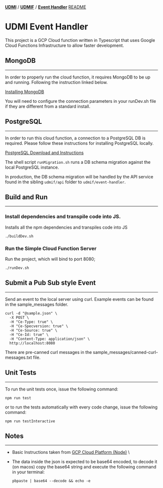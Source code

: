 [**UDMI**](../../) / [**UDMIF**](../) / [**Event Handler**](./) [README](#)

# UDMI Event Handler

This project is a GCP Cloud function written in Typescript that uses Google Cloud Functions Infrastructure to allow faster development.

## MongoDB
---

In order to properly run the cloud function, it requires MongoDB to be up and running.  Following the instruction linked below.

[Installing MongoDB](https://www.mongodb.com/docs/manual/administration/install-community/)

You will need to configure the connection parameters in your runDev.sh file if they are different from a standard install.

## PostgreSQL
---

In order to run this cloud function, a connection to a PostgreSQL DB is required.  Please follow these instructions for installing PostgreSQL locally.

[PostgreSQL Download and Instructions](https://www.postgresql.org/download/)

The shell script `runMigration.sh` runs a DB schema migration against the local PostgreSQL instance.

In production, the DB schema migration will be handled by the API service found in the sibling `udmif/api` folder to `udmif/event-handler`.

## Build and Run
---

### Install dependencies and transpile code into JS.

Installs all the npm dependencies and transpiles code into JS

```
./buildDev.sh
```

### Run the Simple Cloud Function Server

Run the project, which will bind to port 8080;

```
./runDev.sh
```

## Submit a Pub Sub style Event
---

Send an event to the local server using curl.  Example events can be found in the sample_messages folder.

```
curl -d "@sample.json" \
  -X POST \
  -H "Ce-Type: true" \
  -H "Ce-Specversion: true" \
  -H "Ce-Source: true" \
  -H "Ce-Id: true" \
  -H "Content-Type: application/json" \
  http://localhost:8080
```

There are pre-canned curl messages in the sample_messages/canned-curl-messages.txt file.

## Unit Tests
---

To run the unit tests once, issue the following command:

```
npm run test
```

or to run the tests automatically with every code change, issue the following command:

```
npm run testInteractive
```
## Notes
---

* Basic Instructions taken from [GCP Cloud Platform (Node)](https://github.com/GoogleCloudPlatform/functions-framework-nodejs) \
* The data inside the json is expected to be base64 encoded, to decode it (on macos) copy the base64 string and execute the following command in your terminal:

   ```
   pbpaste | base64 --decode && echo -e
   ```
